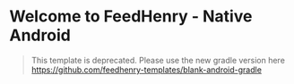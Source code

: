 # Welcome to FeedHenry - Native Android
> This template is deprecated. Please use the new gradle version here https://github.com/feedhenry-templates/blank-android-gradle 
